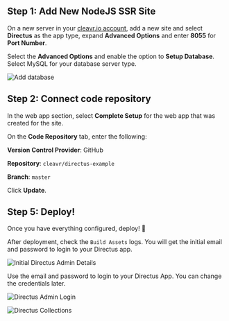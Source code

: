 ## Step 1: Add New NodeJS SSR Site

On a new server in your [cleavr.io account](https://cleavr.io), add a new site and select **Directus** as the app type, expand **Advanced Options** and enter **8055** for **Port Number**.

Select the **Advanced Options** and enable the option to **Setup Database**. Select MySQL for your database server type. 

![Add database](https://docs.cleavr.io/images/directus/database.png)


## Step 2: Connect code repository

In the web app section, select **Complete Setup** for the web app that was created for the site.

On the **Code Repository** tab, enter the following:

**Version Control Provider**: GitHub

**Repository**: `cleavr/directus-example`

**Branch**: `master`

Click **Update**.


## Step 5: Deploy!

Once you have everything configured, deploy! 🚀

After deployment, check the `Build Assets` logs. You will get the initial email and password to login to your Directus app.

![Initial Directus Admin Details](https://docs.cleavr.io/images/directus/initial-directus-admin.png)

Use the email and password to login to your Directus App. You can change the credentials later.

![Directus Admin Login](https://docs.cleavr.io/images/directus/directus-admin-login.png)

![Directus Collections](https://docs.cleavr.io/images/directus/directus-collections.png)
